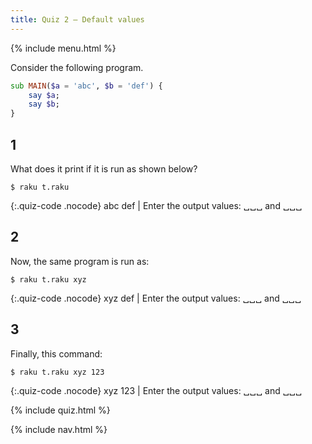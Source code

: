 ```yaml
---
title: Quiz 2 — Default values
---
```


{% include menu.html %}

Consider the following program.

```raku
sub MAIN($a = 'abc', $b = 'def') {
    say $a;
    say $b;
}
```

## 1

What does it print if it is run as shown below?

```console
$ raku t.raku
```

{:.quiz-code .nocode}
abc def | Enter the output values: ␣␣␣ and ␣␣␣

## 2

Now, the same program is run as:

```console
$ raku t.raku xyz
```

{:.quiz-code .nocode}
xyz def | Enter the output values: ␣␣␣ and ␣␣␣

## 3

Finally, this command:

```console
$ raku t.raku xyz 123
```

{:.quiz-code .nocode}
xyz 123 | Enter the output values: ␣␣␣ and ␣␣␣

{% include quiz.html %}

{% include nav.html %}